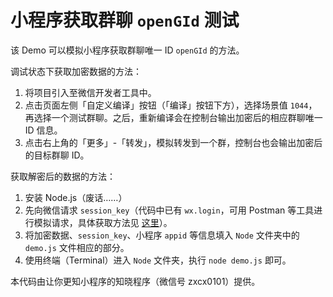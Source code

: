 # 小程序获取群聊 `openGId` 测试

该 Demo 可以模拟小程序获取群聊唯一 ID `openGId` 的方法。

调试状态下获取加密数据的方法：

1. 将项目引入至微信开发者工具中。
2. 点击页面左侧「自定义编译」按钮（「编译」按钮下方），选择场景值 `1044`，再选择一个测试群聊。之后，重新编译会在控制台输出加密后的相应群聊唯一 ID 信息。
3. 点击右上角的「更多」-「转发」，模拟转发到一个群，控制台也会输出加密后的目标群聊 ID。

获取解密后的数据的方法：

1. 安装 Node.js（废话……）
1. 先向微信请求 `session_key`（代码中已有 `wx.login`，可用 Postman 等工具进行模拟请求，具体获取方法见 [这里](https://mp.weixin.qq.com/debug/wxadoc/dev/api/api-login.html)）。
2. 将加密数据、`session_key`、小程序 `appid` 等信息填入 `Node` 文件夹中的 `demo.js` 文件相应的部分。
3. 使用终端（Terminal）进入 `Node` 文件夹，执行 `node demo.js` 即可。

本代码由让你更知小程序的知晓程序（微信号 zxcx0101）提供。